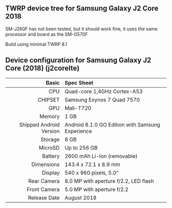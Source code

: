 ## TWRP device tree for Samsung Galaxy J2 Core 2018

SM-J260F has not been tested, but it should work fine, it uses the same processor and board as the SM-G570F

Build using minimal TWRP 8.1



## Device configuration for Samsung Galaxy J2 Core (2018) (j2corelte)


Basic   | Spec Sheet
-------:|:-------------------------
CPU     | Quad-core 1,4GHz Cortex-A53
CHIPSET | Samsung Exynos 7 Quad 7570
GPU     | Mali-T720
Memory  | 1 GB
Shipped Android Version | Android 8.1.0 GO Edition with Samsung Experience
Storage | 8 GB
MicroSD | Up to 256 GB
Battery | 2600 mAh Li-Ion (removable)
Dimensions | 143.4 x 72.1 x 8.9 mm
Display | 540 x 960 pixels, 5.0"
Rear Camera  | 8.0 MP with aperture f/2.2, LED flash
Front Camera | 5.0 MP with aperture f/2.2
Release Date | August 2018
